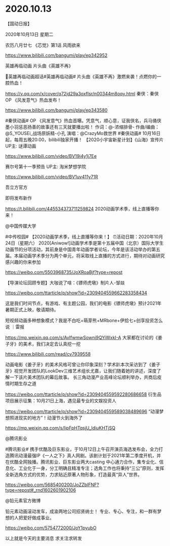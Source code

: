 # 2020.10.13

【国动日报】

2020年10月13日  星期二

农历八月廿七
 《芯觉》第1话 风雨欲来

https://www.bilibili.com/bangumi/play/ep342952



英雄再临动画    片头曲《英雄不再》

英雄再临动画超话#英雄再临动画# 片头曲《英雄不再》激燃来袭！点燃你的一腔热血！

https://v.qq.com/x/cover/q72jd29a3oxflsr/n00344m8oqy.html
秦侠：秦侠OP 《风发意气》热血发布！

https://www.bilibili.com/bangumi/play/ep343580

#秦侠动画#  OP 《风发意气》热血首曝。凭意气，顺心意，证我侠名，兵马俑侠墨小羽惩恶扬善的故事还有三天就要播出啦！
作词：@-浓缩排骨-
作曲/编曲：@S_YOUSEi_战场原妖精-小孔
演唱：@CrazyMo救世界
#秦侠动画# 10月16日起，每周五晚20:00，bilibili独家开播！
【2020小宇宙新星计划】《山海》宣传片 UP主: 谜谭动画

https://www.bilibili.com/video/BV19i4y1j7Ee



赛尔号第十一季预告 UP主: 淘米梦想学院

https://www.bilibili.com/video/BV1uv411y71R


吾立方官方

即将发布新作

https://t.bilibili.com/445534373711259824
2020动画学术季，线上直播等你来！

@中国传媒大学

#中传校园#
【2020动画学术季，线上直播等你来！】
⏰活动日期：2020年10月24日（星期六）
2020[Aniwow!]动画学术季是第十五届中国（北京）国际大学生动画节的分项活动，其前身是中国青年动画学者论坛，今年是该活动举办的第五届。本届动画学术季分为两个单元，将采取线上直播的方式进行，期待对动画研究感兴趣的你来参加

https://weibo.com/5503968735/JoXRoaBjf?type=repost





【导演论坛回顾专题】大咖说了啥：《镖师虎墩》制片人-邹燚

https://weibo.com/ttarticle/p/show?id=2309404559662283358434

这是我们时间节点，有游戏、有主题公园，我们的电影《镖师虎墩》预计2021年暑期正式上映，敬请期待。


短视频动画多种想象模式？我是不白吃+萌芽熊+MRbone+伊拾七+创享投资怎么说 ｜雷报

https://mp.weixin.qq.com/s/AvlfwmwSowni9QYiWxkI-A
大家都在讨论的《姜子牙》的美术，我们决定去认真挖一挖

https://www.bilibili.com/read/cv7939558

动画电影《姜子牙》的美术风格可曾让你印象深刻？学术趴本次采访到了《姜子牙》视觉开发团队的LookDev三维艺术组长尤嘉，让我们随着她的讲述，深度了解一下该片美术团队的幕后故事。
长三角动漫产业高峰论坛顺利举办，共商后疫情时期生存之道

https://weibo.com/ttarticle/p/show?id=2309404559592280686658
衍生品项目展示征集：10月21日上海，遇见最专业的文娱投资人

https://weibo.com/ttarticle/p/show?id=2309404559589038489696
“动漫梦想照进现实的地方”！动漫节火到海外了

https://mp.weixin.qq.com/s/lipFpHTqsjU_IdiuKHTjSQ

@腾讯影业                            

#腾讯影业# 携手优酷及巨东影业，于10月12日上午召开演员海选发布会，全力打造腾讯动漫最强IP《一人之下》真人网剧。该剧计划于2021年第二季度开机，并在优酷全网独播。腾讯影业、巨东影业两大casting 中心通力合作，集专业化、信息化、工业化于一身，分工明确且精准专注；选角工作也将秉持“三公”原则，发挥全新选角方式的优势，力求贴近原著人物形象，打造最真“异人”世界。

https://weibo.com/5685400200/JoZZblFNF?type=repost#_rnd1602601902106


@铅元素官方微博 

铅元素动画滚动发车，成渝两地公司招贤纳士！
专业、专心、专注，和一群有梦想的人把爱好做成事业。

https://weibo.com/5754772000/JoY1pyubO





以上就是今天的主要消息
求关注求转发








